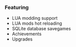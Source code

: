 ### Featuring
- LUA modding support
- LUA mods hot reloading
- SQLite database savegames
- Achievements
- Upgrades
